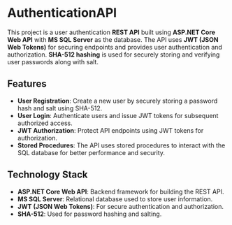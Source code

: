 # AuthenticationAPI

This project is a user authentication **REST API** built using **ASP.NET Core Web API** with **MS SQL Server** as the database. The API uses **JWT (JSON Web Tokens)** for securing endpoints and provides user authentication and authorization. **SHA-512 hashing** is used for securely storing and verifying user passwords along with salt.

## Features

- **User Registration**: Create a new user by securely storing a password hash and salt using SHA-512.
- **User Login**: Authenticate users and issue JWT tokens for subsequent authorized access.
- **JWT Authorization**: Protect API endpoints using JWT tokens for authorization.
- **Stored Procedures**: The API uses stored procedures to interact with the SQL database for better performance and security.

## Technology Stack

- **ASP.NET Core Web API**: Backend framework for building the REST API.
- **MS SQL Server**: Relational database used to store user information.
- **JWT (JSON Web Tokens)**: For secure authentication and authorization.
- **SHA-512**: Used for password hashing and salting.
